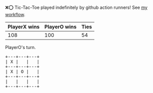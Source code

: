 :x::o: Tic-Tac-Toe played indefinitely by github action runners! See [my workflow](.github/workflows/play.yaml).

|PlayerX wins|PlayerO wins|Ties|
|-|-|-|
|108|100|54|

PlayerO's turn.

<pre>
+---+---+---+
| X |   |   |
+---+---+---+
| X | O |   |
+---+---+---+
|   |   |   |
+---+---+---+
</pre>